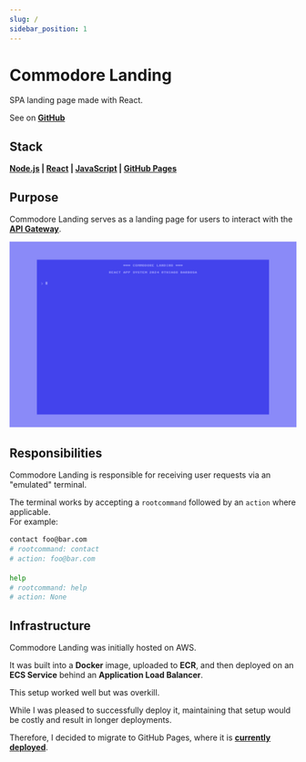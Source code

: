 ```yaml
---
slug: /
sidebar_position: 1
---
```


# Commodore Landing

SPA landing page made with React.

See on **[GitHub](https://github.com/itsadeadh2/commodore-landing)**

## Stack

**[Node.js](https://nodejs.org/pt) | [React](https://react.dev/) | [JavaScript](https://developer.mozilla.org/pt-BR/docs/Web/JavaScript) | [GitHub Pages](https://pages.github.com/)**

## Purpose

Commodore Landing serves as a landing page for users to interact with the **[API Gateway](./api-gateway.md)**.

![commodore landing](./img/commodore_landing.gif)

## Responsibilities

Commodore Landing is responsible for receiving user requests via an "emulated" terminal.

The terminal works by accepting a `rootcommand` followed by an `action` where applicable.  
For example:
```sh
contact foo@bar.com
# rootcommand: contact
# action: foo@bar.com

help
# rootcommand: help
# action: None
```

## Infrastructure

Commodore Landing was initially hosted on AWS.

It was built into a **Docker** image, uploaded to **ECR**, and then deployed on an **ECS Service** behind an **Application Load Balancer**.

This setup worked well but was overkill.

While I was pleased to successfully deploy it, maintaining that setup would be costly and result in longer deployments.

Therefore, I decided to migrate to GitHub Pages, where it is **[currently deployed](https://itsadeadh2.github.io/commodore-landing/)**.
